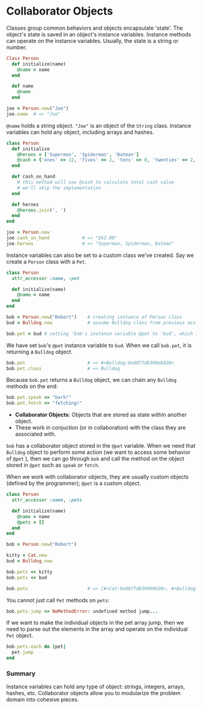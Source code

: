 # Collaborator Objects

Classes group common behaviors and objects encapsulate 'state'. The object's state is saved in an object's instance variables. Instance methods can operate on the instance variables. Usually, the state is a string or number. 

```ruby
Class Person
  def initialize(name)
    @name = name
  end

  def name
    @name
  end

joe = Person.new("Joe")
joe.name  # => "Joe"
```

`@name` holds a string object. `"Joe"` is an object of the `String` class. Instance variables can hold any object, including arrays and hashes.

```ruby
class Person
  def initialize
    @heroes = ['Superman', 'Spiderman', 'Batman']
    @cash = {'ones' => 12, 'fives' => 2, 'tens' => 0, 'twenties' => 2, 'hundreds' => 0}
  end

  def cash_on_hand
    # this method will use @cash to calculate total cash value
    # we'll skip the implementation
  end

  def heroes
    @heroes.join(', ')
  end
end

joe = Person.new
joe.cash_on_hand            # => "$62.00"
joe.heroes                  # => "Superman, Spiderman, Batman"
```

Instance variables can also be set to a custom class we've created. Say we create a `Person` class with a `Pet`.

```ruby
class Person
  attr_accessor :name, :pet

  def initialize(name)
    @name = name
  end
end

bob = Person.new("Robert")    # creating instance of Person class
bud = Bulldog.new             # assume Bulldog class from previous assignment

bob.pet = bud # setting 'bob's instance variable @pet to 'bud', which is a BullDog object
```

We have set `bob`'s `@pet` instance variable to `bud`. When we call `bob.pet`, it is returning a `Bulldog` object. 

```ruby
bob.pet                       # => #<Bulldog:0x007fd8399eb920>
bob.pet.class                 # => Bulldog
```

Because `bob.pet` returns a `Bulldog` object, we can chain any `Bulldog` methods on the end:

```ruby
bob.pet.speak => "bark!"
bob.pet.fetch => "fetching!"
```

- **Collaborator Objects**: Objects that are stored as state within another object.
- These work in conjuction (or in collaboration) with the class they are associated with. 

`bob` has a collaborator object stored in the `@pet` variable. When we need that `Bulldog` object to perform some action (we want to access some behavior of `@pet` ), then we can go through `bob` and call the method on the object stored in `@pet` such as `speak` or `fetch`.

When we work with collaborator objects, they are usually custom objects (defined by the programmer); `@pet` is a custom object. 

```ruby
class Person
  attr_accessor :name, :pets

  def initialize(name)
    @name = name
    @pets = []
  end
end

bob = Person.new("Robert")

kitty = Cat.new
bud = Bulldog.new

bob.pets << kitty
bob.pets << bud

bob.pets                      # => [#<Cat:0x007fd839999620>, #<Bulldog:0x007fd839994ff8>]
```

You cannot just call `Pet` methods on `pets`:

```ruby
bob.pets.jump => NoMethodError: undefined method jump...
```

If we want to make the individual objects in the pet array jump, then we need to parse out the elements in the array and operate on the individual `Pet` object.

```ruby
bob.pets.each do |pet|
  pet.jump
end
```

### Summary

Instance variables can hold any type of object: strings, integers, arrays, hashes, etc. Collaborator objects allow you to modularize the problem domain into cohesive pieces. 
